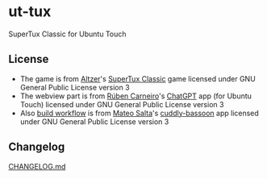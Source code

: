 # ut-tux
SuperTux Classic for Ubuntu Touch

## License
- The game is from [Altzer](https://github.com/Alzter)'s [SuperTux Classic](https://github.com/Alzter/SuperTux-Classic/) game licensed under GNU General Public License version 3
- The webview part is from [Rúben Carneiro](https://gitlab.com/rubencarneiro)'s [ChatGPT](https://gitlab.com/rubencarneiro/ChatGPT) app (for Ubuntu Touch) licensed under GNU General Public License version 3
- Also [build workflow](https://github.com/symbuzzer/ut-tux/blob/master/.github/workflows/clickable.yml) is from [Mateo Salta](https://github.com/mateosalta)'s [cuddly-bassoon](https://github.com/mateosalta/cuddly-bassoon) app licensed under GNU General Public License version 3

## Changelog
[CHANGELOG.md](https://github.com/symbuzzer/ut-tux/blob/master/CHANGELOG.md)
